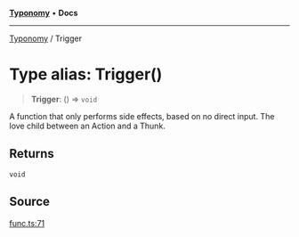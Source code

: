 [**Typonomy**](../README.md) • **Docs**

***

[Typonomy](../globals.md) / Trigger

# Type alias: Trigger()

> **Trigger**: () => `void`

A function that only performs side effects, based on no direct input.
The love child between an Action and a Thunk.

## Returns

`void`

## Source

[func.ts:71](https://github.com/softcraft-development/typonomy/blob/b2f9399cc7ee48148cc20b59e77776d46b4d859d/src/func.ts#L71)
